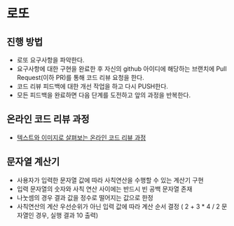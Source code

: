 # 로또

## 진행 방법

* 로또 요구사항을 파악한다.
* 요구사항에 대한 구현을 완료한 후 자신의 github 아이디에 해당하는 브랜치에 Pull Request(이하 PR)를 통해 코드 리뷰 요청을 한다.
* 코드 리뷰 피드백에 대한 개선 작업을 하고 다시 PUSH한다.
* 모든 피드백을 완료하면 다음 단계를 도전하고 앞의 과정을 반복한다.

## 온라인 코드 리뷰 과정

* [텍스트와 이미지로 살펴보는 온라인 코드 리뷰 과정](https://github.com/next-step/nextstep-docs/tree/master/codereview)

## 문자열 계산기

- 사용자가 입력한 문자열 값에 따라 사칙연산을 수행할 수 있는 계산기 구현
- 입력 문자열의 숫자와 사칙 연산 사이에는 반드시 빈 공백 문자열 존재
- 나눗셈의 경우 결과 값을 정수로 떨어지는 값으로 한정
- 사칙연산의 계산 우선순위가 아닌 입력 값에 따라 계산 순서 결정 ( 2 + 3 * 4 / 2 문자열인 경우, 실행 결과 10 출력)

